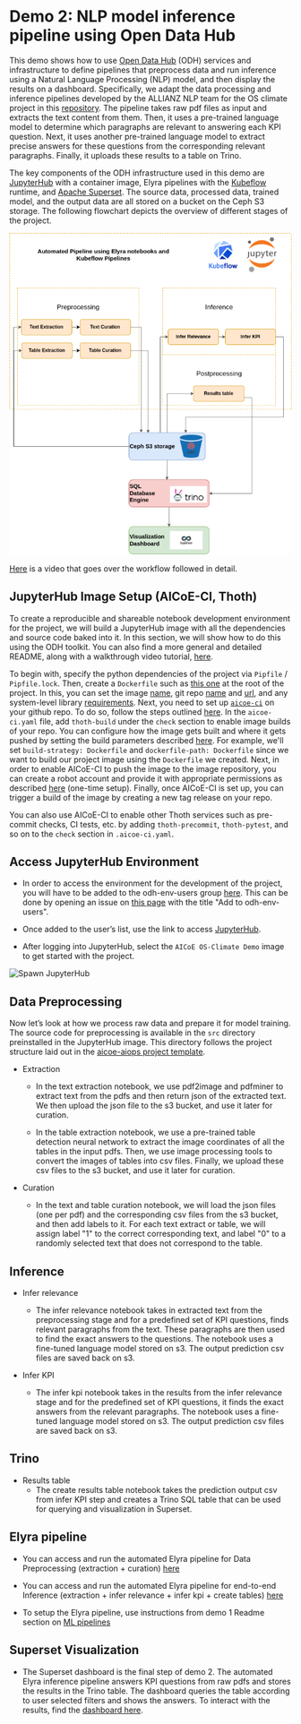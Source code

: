 # Demo 2: NLP model inference pipeline using Open Data Hub

This demo shows how to use [Open Data Hub](https://opendatahub.io/) (ODH) services and infrastructure to define pipelines that preprocess data and run inference using a Natural Language Processing (NLP) model, and then display the results on a dashboard. Specifically, we adapt the data processing and inference pipelines developed by the ALLIANZ NLP team for the OS climate project in this [repository](https://github.com/os-climate/corporate_data_pipeline). The pipeline takes raw pdf files as input and extracts the text content from them. Then, it uses a pre-trained language model to determine which paragraphs are relevant to answering each KPI question. Next, it uses another pre-trained language model to extract precise answers for these questions from the corresponding relevant paragraphs. Finally, it uploads these results to a table on Trino.

The key components of the ODH infrastructure used in this demo are [JupyterHub](https://JupyterHub-odh-JupyterHub.apps.odh-cl1.apps.os-climate.org/) with a container image, Elyra pipelines with the [Kubeflow](http://ml-pipeline-ui-kubeflow.apps.odh-cl1.apps.os-climate.org/) runtime, and [Apache Superset](https://superset-secure-odh-superset.apps.odh-cl1.apps.os-climate.org). The source data, processed data, trained model, and the output data are all stored on a bucket on the Ceph S3 storage. The following flowchart depicts the overview of different stages of the project.

![Demo 2 Flowchart](../../docs/assets/demo2-viz.png)

[Here](https://youtu.be/lGeT615YNlM) is a video that goes over the workflow followed in detail.

## JupyterHub Image Setup (AICoE-CI, Thoth)

To create a reproducible and shareable notebook development environment for the project, we will build a JupyterHub image with all the dependencies and source code baked into it. In this section, we will show how to do this using the ODH toolkit. You can also find a more general and detailed README, along with a walkthrough video tutorial, [here](https://www.operate-first.cloud/users/data-science-workflows/docs/create_and_deploy_jh_image.md).

To begin with, specify the python dependencies of the project via `Pipfile` / `Pipfile.lock`. Then, create a `Dockerfile` such as [this one](https://github.com/os-climate/aicoe-osc-demo/blob/master/Dockerfile) at the root of the project. In this, you can set the image [name](https://github.com/os-climate/aicoe-osc-demo/blob/master/Dockerfile#L1), git repo [name](https://github.com/os-climate/aicoe-osc-demo/blob/master/Dockerfile#L16) and [url](https://github.com/os-climate/aicoe-osc-demo/blob/master/Dockerfile#L17), and any system-level library [requirements](https://github.com/os-climate/aicoe-osc-demo/blob/master/Dockerfile#L22). Next, you need to set up [`aicoe-ci`](https://github.com/AICoE/aicoe-ci) on your github repo. To do so, follow the steps outlined [here](https://github.com/AICoE/aicoe-ci/tree/21e866d165071978bb857350196819ba74234e3e#setting-aicoe-ci-on-github-organizationrepository). In the `aicoe-ci.yaml` file, add `thoth-build` under the `check` section to enable image builds of your repo. You can configure how the image gets built and where it gets pushed by setting the build parameters described [here](https://github.com/AICoE/aicoe-ci/tree/21e866d165071978bb857350196819ba74234e3e#configuring-build-requirements). For example, we'll set `build-strategy: Dockerfile` and `dockerfile-path: Dockerfile` since we want to build our project image using the `Dockerfile` we created. Next, in order to enable AICoE-CI to push the image to the image repository, you can create a robot account and provide it with appropriate permissions as described [here](https://www.operate-first.cloud/users/data-science-workflows/docs/create_and_deploy_jh_image.md#setting-up-the-image-repository) (one-time setup). Finally, once AICoE-CI is set up, you can trigger a build of the image by creating a new tag release on your repo.

You can also use AICoE-CI to enable other Thoth services such as pre-commit checks, CI tests, etc. by adding `thoth-precommit`, `thoth-pytest`, and so on to the `check` section in `.aicoe-ci.yaml`.


## Access JupyterHub Environment

* In order to access the environment for the development of the project, you will have to be added to the odh-env-users group [here](https://github.com/orgs/os-climate/teams/odh-env-users). This can be done by opening an issue on [this page](https://github.com/os-climate/aicoe-osc-demo/issues) with the title "Add <USERNAME> to odh-env-users".

* Once added to the user’s list, use the link to access [JupyterHub](https://JupyterHub-odh-JupyterHub.apps.odh-cl1.apps.os-climate.org).

* After logging into JupyterHub, select the `AICoE OS-Climate Demo` image to get started with the project.

![Spawn JupyterHub](../../docs/assets/demo1-spawn-jupyter.png)


## Data Preprocessing 

Now let’s look at how we process raw data and prepare it for model training. 
The source code for preprocessing is available in the `src` directory preinstalled in the JupyterHub image. This directory follows the project structure laid out in the [aicoe-aiops project template](https://github.com/aicoe-aiops/project-template).

* Extraction

    * In the text extraction notebook, we use pdf2image and pdfminer to extract text from the pdfs and then return json of the extracted text. We then upload the json file to the s3 bucket, and use it later for curation.

    * In the table extraction notebook, we use a pre-trained table detection neural network to extract the image coordinates of all the tables in the input pdfs. Then, we use image processing tools to convert the images of tables into csv files. Finally, we upload these csv files to the s3 bucket, and use it later for curation.

* Curation

    * In the text and table curation notebook, we will load the json files (one per pdf) and the corresponding csv files from the s3 bucket, and then add labels to it. For each text extract or table, we will assign label "1" to the correct corresponding text, and label "0" to a randomly selected text that does not correspond to the table. 

## Inference 

* Infer relevance
    * The infer relevance notebook takes in extracted text from the preprocessing stage and for a predefined set of KPI questions, finds relevant paragraphs from the text. These paragraphs are then used to find the exact answers to the questions. The notebook uses a fine-tuned language model stored on s3. The output prediction csv files are saved back on s3.

* Infer KPI
    * The infer kpi notebook takes in the results from the infer relevance stage and for the predefined set of KPI questions, it finds the exact answers from the relevant paragraphs. The notebook uses a fine-tuned language model stored on s3. The output prediction csv files are saved back on s3.

## Trino 

* Results table
    * The create results table notebook takes the prediction output csv from infer KPI step and creates a Trino SQL table that can be used for querying and visualization in Superset. 

## Elyra pipeline

* You can access and run the automated Elyra pipeline for Data Preprocessing (extraction + curation) [here](preprocessing.pipeline)

* You can access and run the automated Elyra pipeline for end-to-end Inference (extraction + infer relevance + infer kpi + create tables) [here](inference.pipeline)

* To setup the Elyra pipeline, use instructions from demo 1 Readme section on [ML pipelines](https://github.com/oindrillac/aicoe-osc-demo/tree/demo1-doc/notebooks/demo1#ml-pipeline)


## Superset Visualization

* The Superset dashboard is the final step of demo 2. The automated Elyra inference pipeline answers KPI questions from raw pdfs and stores the results in the Trino table. The dashboard queries the table according to user selected filters and shows the answers. To interact with the results, find the [dashboard here](https://superset-secure-odh-superset.apps.odh-cl1.apps.os-climate.org/superset/dashboard/15).

